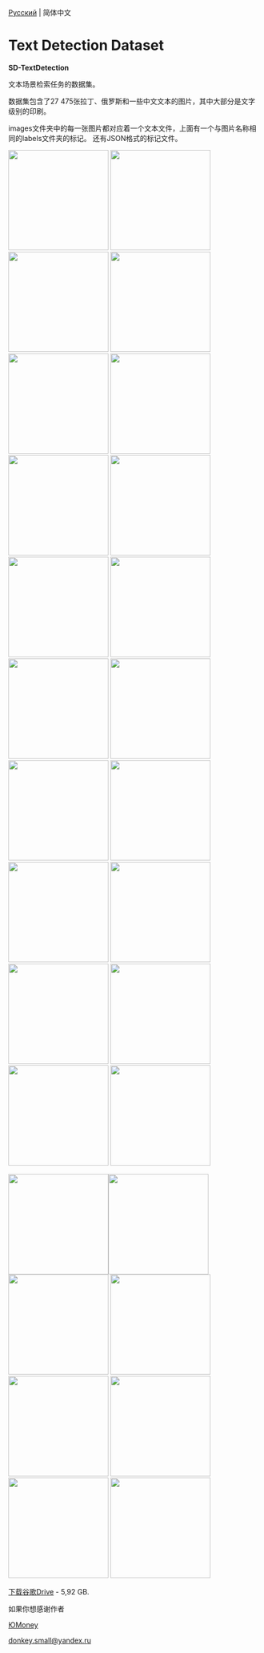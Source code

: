 <a href="https://github.com/DonkeySmall/TextDetectionDataset/blob/main/README.md">Русский</a> | 简体中文

# Text Detection Dataset

<b>SD-TextDetection</b>

文本场景检索任务的数据集。

数据集包含了27 475张拉丁、俄罗斯和一些中文文本的图片，其中大部分是文字级别的印刷。

images文件夹中的每一张图片都对应着一个文本文件，上面有一个与图片名称相同的labels文件夹的标记。
还有JSON格式的标记文件。


<img src="https://user-images.githubusercontent.com/66531939/219589676-8d031575-65b5-4ce6-b71a-8a17ede1a806.jpg" width="200" height="200"> <img src="https://user-images.githubusercontent.com/66531939/219589797-edb2a56b-1861-49d3-ab3c-a060c8ecc590.jpg" width="200" height="200">
<img src="https://user-images.githubusercontent.com/66531939/219590050-81a08444-ad37-4416-8555-dfed7cc82287.jpg" width="200" height="200">
<img src="https://user-images.githubusercontent.com/66531939/219590093-02a61f8f-30f0-4280-bbbd-7e4b4e3b1a3a.jpg" width="200" height="200">
<img src="https://user-images.githubusercontent.com/66531939/219590174-2aebfc5f-3522-41eb-a09d-2bc41d731c4b.jpg" width="200" height="200">
<img src="https://user-images.githubusercontent.com/66531939/219590197-dd34d047-ab55-4eee-bc88-845729be58cc.jpg" width="200" height="200">
<img src="https://user-images.githubusercontent.com/66531939/219590247-78e73e33-7596-4066-8193-686a14209f4a.jpg" width="200" height="200">
<img src="https://user-images.githubusercontent.com/66531939/219590374-210c7abd-8e81-42eb-bc4f-99cca107f713.jpg" width="200" height="200">
<img src="https://user-images.githubusercontent.com/66531939/219590442-3f6afe0f-1fea-4c56-a12d-b74cdba3a957.jpg" width="200" height="200">
<img src="https://user-images.githubusercontent.com/66531939/219590666-05d13c17-2fb6-4d89-9cbb-08ea55a439c9.jpg" width="200" height="200">
<img src="https://user-images.githubusercontent.com/66531939/219590841-c82b32af-0f8f-4fea-b9d8-bef5d720cbcd.jpg" width="200" height="200">
<img src="https://user-images.githubusercontent.com/66531939/219932933-52e8be3d-cd04-4826-abc4-52d88c350b2d.jpg" width="200" height="200">
<img src="https://user-images.githubusercontent.com/66531939/219933017-44ba54f0-4639-48c3-91d6-e9cadb77836d.jpg" width="200" height="200">
<img src="https://user-images.githubusercontent.com/66531939/219933018-2d684f2b-b129-432f-aa2e-c25b573e86b8.jpg" width="200" height="200">
<img src="https://user-images.githubusercontent.com/66531939/219933019-e999af31-7512-45f4-9c64-3fff0da0fd4e.jpg" width="200" height="200">
<img src="https://user-images.githubusercontent.com/66531939/219933020-460d3694-0989-48ad-b5b5-d6cbdce47a9d.jpg" width="200" height="200">
<img src="https://user-images.githubusercontent.com/66531939/220335509-03b6b51a-c0e0-4bfa-8022-3eb8db553155.jpg" width="200" height="200">
<img src="https://user-images.githubusercontent.com/66531939/220335515-c8858944-d799-4a00-a724-49bd002a574b.jpg" width="200" height="200">
<img src="https://user-images.githubusercontent.com/66531939/220335517-3a4d88fc-3332-49a6-89e9-708f6c7ca426.jpg" width="200" height="200">
<img src="https://user-images.githubusercontent.com/66531939/220335519-e6b2a98b-ccd3-40ff-9d3b-26a000993c1b.jpg" width="200" height="200">

<img src="https://user-images.githubusercontent.com/66531939/222364629-f1b68f1f-9f06-44f8-adb6-8b1cea45da6e.jpg" width="200" height="200"><img src="https://user-images.githubusercontent.com/66531939/222364633-be54c7c4-0716-4e67-884a-10deb43a9d2d.jpg" width="200" height="200">
<img src="https://user-images.githubusercontent.com/66531939/222364636-1d16fc08-6504-4824-af85-8c4f2652e773.jpg" width="200" height="200">
<img src="https://user-images.githubusercontent.com/66531939/222364638-912a3c9b-3f00-4b96-ac93-c4b560df0590.jpg" width="200" height="200">
<img src="https://user-images.githubusercontent.com/66531939/222364642-90506737-1b79-4d04-92e1-5307494fb02f.jpg" width="200" height="200">
<img src="https://user-images.githubusercontent.com/66531939/222364646-b1cb0044-c492-4a63-a249-5192128fa0ad.jpg" width="200" height="200">
<img src="https://user-images.githubusercontent.com/66531939/222365353-04e98fd8-7338-4a5b-88f0-3e3b0fbd9bd4.jpg" width="200" height="200">
<img src="https://user-images.githubusercontent.com/66531939/222365358-70140c45-f538-47f5-989d-da703632344c.jpg" width="200" height="200">


<a href="https://drive.google.com/file/d/1YXFOsthfLx60-mbgrw5HXVZRfpVWz9LK/view?usp=sharing">下载谷歌Drive</a> - 5,92 GB.

如果你想感谢作者

<a href="https://yoomoney.ru/to/4100118123680098">ЮMoney</a>

donkey.small@yandex.ru
